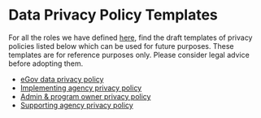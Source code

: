 # Data Privacy Policy Templates

For all the roles we have defined [here](https://core.digit.org/platform/data-protection-and-privacy/data-protection-and-privacy-definitions),  find the draft templates of privacy policies listed below which can be used for future purposes. These templates are for reference purposes only. Please consider legal advice before adopting them.

* [eGov data privacy policy](egov-data-privacy-policy.md)
* [Implementing agency privacy policy](../guidelines/implementing-agencies-guidelines.md)
* [Admin & program owner privacy policy](admin-and-program-owner-privacy-policy.md)
* [Supporting agency privacy policy](supporting-agency-privacy-policy.md)

